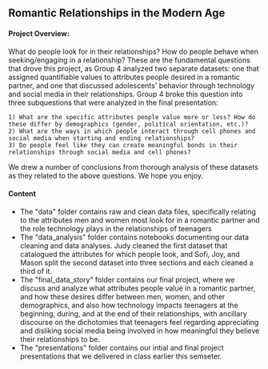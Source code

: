 ## Romantic Relationships in the Modern Age 

#### Project Overview:
What do people look for in their relationships? How do people behave when seeking/engaging in a relationship? These are the fundamental questions that drove this project, as Group 4 analyzed two separate datasets: one that assigned quantifiable values to attributes people desired in a romantic partner, and one that discussed adolescents' behavior through technology and social media in their relationships. Group 4 broke this question into three subquestions that were analyzed in the final presentation:

    1) What are the specific attributes people value more or less? How do these differ by demographics (gender, political orientation, etc.)?
    2) What are the ways in which people interact through cell phones and social media when starting and ending relationships?
    3) Do people feel like they can create meaningful bonds in their relationships through social media and cell phones?

We drew a number of conclusions from thorough analysis of these datasets as they related to the above questions. We hope you enjoy.

#### Content
* The "data" folder contains raw and clean data files, specifically relating to the attributes men and women most look for in a romantic partner and the role technology plays in the relationships of teenagers 
* The "data_analysis" folder contains notebooks documenting our data cleaning and data analyses. Judy cleaned the first dataset that catalogued the attributes for which people look, and Sofi, Joy, and Mason split the second dataset into three sections and each cleaned a third of it.
* The "final_data_story" folder contains our final project, where we discuss and analyze what attributes people value in a romantic partner, and how these desires differ between men, women, and other demographics, and also how technology impacts teenagers at the beginning, during, and at the end of their relationships, with ancillary discourse on the dichotomies that teenagers feel regarding appreciating and disliking social media being involved in how meaningful they believe their relationships to be.
* The "presentations" folder contains our intial and final project presentations that we delivered in class earlier this semseter.



